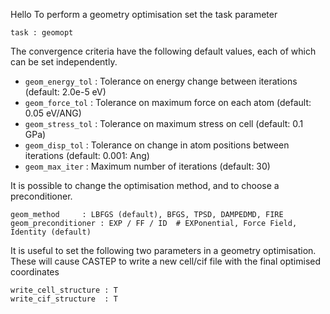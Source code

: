Hello
To perform a geometry optimisation set the task parameter
```
task : geomopt
```

The convergence criteria have the following default values, each of which can be set independently.

* `geom_energy_tol` : Tolerance on energy change between iterations   (default: 2.0e-5 eV)
* `geom_force_tol`  : Tolerance on maximum force on each atom  (default: 0.05 eV/ANG)
* `geom_stress_tol` : Tolerance on maximum stress on cell  (default: 0.1 GPa)
* `geom_disp_tol`  :  Tolerance on change in atom positions between iterations  (default: 0.001: Ang)
* `geom_max_iter`   : Maximum number of iterations  (default: 30)


It is possible to change the optimisation method, and to choose a preconditioner.
```
geom_method     : LBFGS (default), BFGS, TPSD, DAMPEDMD, FIRE
geom_preconditioner : EXP / FF / ID  # EXPonential, Force Field, Identity (default)
```

It is useful to set the following two parameters in a geometry optimisation.
These will cause CASTEP to write a new cell/cif file with the final optimised
coordinates
```
write_cell_structure : T
write_cif_structure  : T
```
